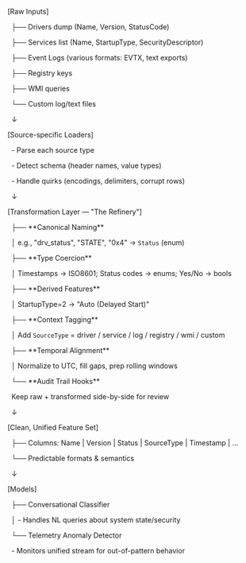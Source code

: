 \[Raw Inputs]

&nbsp;  ├── Drivers dump (Name, Version, StatusCode)

&nbsp;  ├── Services list (Name, StartupType, SecurityDescriptor)

&nbsp;  ├── Event Logs (various formats: EVTX, text exports)

&nbsp;  ├── Registry keys

&nbsp;  ├── WMI queries

&nbsp;  └── Custom log/text files

&nbsp;       ↓

\[Source-specific Loaders]

&nbsp;  - Parse each source type

&nbsp;  - Detect schema (header names, value types)

&nbsp;  - Handle quirks (encodings, delimiters, corrupt rows)

&nbsp;       ↓

\[Transformation Layer — "The Refinery"]

&nbsp;  ├── \*\*Canonical Naming\*\*  

&nbsp;  │      e.g., "drv\_status", "STATE", "0x4" → `Status` (enum)

&nbsp;  ├── \*\*Type Coercion\*\*  

&nbsp;  │      Timestamps → ISO8601; Status codes → enums; Yes/No → bools

&nbsp;  ├── \*\*Derived Features\*\*  

&nbsp;  │      StartupType=2 → "Auto (Delayed Start)"

&nbsp;  ├── \*\*Context Tagging\*\*  

&nbsp;  │      Add `SourceType` = driver / service / log / registry / wmi / custom

&nbsp;  ├── \*\*Temporal Alignment\*\*  

&nbsp;  │      Normalize to UTC, fill gaps, prep rolling windows

&nbsp;  └── \*\*Audit Trail Hooks\*\*  

&nbsp;         Keep raw + transformed side-by-side for review

&nbsp;       ↓

\[Clean, Unified Feature Set]

&nbsp;  ├── Columns: Name | Version | Status | SourceType | Timestamp | ...

&nbsp;  └── Predictable formats \& semantics

&nbsp;       ↓

\[Models]

&nbsp;  ├── Conversational Classifier  

&nbsp;  │      - Handles NL queries about system state/security

&nbsp;  └── Telemetry Anomaly Detector  

&nbsp;         - Monitors unified stream for out-of-pattern behavior

